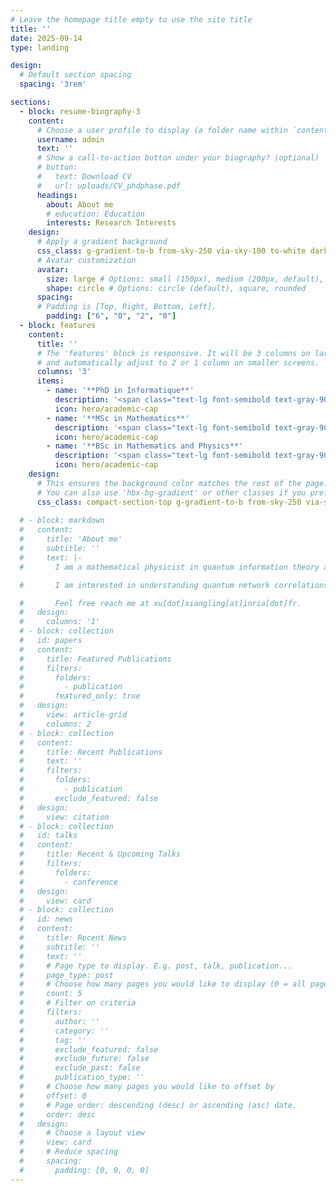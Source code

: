 ```yaml
---
# Leave the homepage title empty to use the site title
title: ''
date: 2025-09-14
type: landing

design:
  # Default section spacing
  spacing: '3rem'

sections:
  - block: resume-biography-3
    content:
      # Choose a user profile to display (a folder name within `content/authors/`)
      username: admin
      text: ''
      # Show a call-to-action button under your biography? (optional)
      # button:
      #   text: Download CV
      #   url: uploads/CV_phdphase.pdf
      headings:
        about: About me
        # education: Education
        interests: Research Interests
    design:
      # Apply a gradient background
      css_class: g-gradient-to-b from-sky-250 via-sky-100 to-white dark:from-slate-800 dark:via-sky-900 dark:to-slate-950  # hbx-bg-gradient
      # Avatar customization
      avatar:
        size: large # Options: small (150px), medium (200px, default), large (320px), xl (400px), xxl (500px)
        shape: circle # Options: circle (default), square, rounded
      spacing:
      # Padding is [Top, Right, Bottom, Left].
        padding: ["6", "0", "2", "0"]
  - block: features
    content:
      title: ''
      # The 'features' block is responsive. It will be 3 columns on large screens,
      # and automatically adjust to 2 or 1 column on smaller screens.
      columns: '3'
      items:
        - name: '**PhD in Informatique**'
          description: '<span class="text-lg font-semibold text-gray-900 dark:text-white">Inria Paris-Saclay<br>& Institut Polytechnique de Paris</span><br>France • 2023–Present'
          icon: hero/academic-cap
        - name: '**MSc in Mathematics**'
          description: '<span class="text-lg font-semibold text-gray-900 dark:text-white">ETH Zürich</span><br>Switzerland • 2020–2023'
          icon: hero/academic-cap
        - name: '**BSc in Mathematics and Physics**'
          description: '<span class="text-lg font-semibold text-gray-900 dark:text-white">University of Toronto</span><br>Canada • 2016–2020'
          icon: hero/academic-cap
    design:
      # This ensures the background color matches the rest of the page.
      # You can also use 'hbx-bg-gradient' or other classes if you prefer.
      css_class: compact-section-top g-gradient-to-b from-sky-250 via-sky-100 to-white dark:from-slate-800 dark:via-sky-900 dark:to-slate-950
  
  # - block: markdown
  #   content:
  #     title: 'About me'
  #     subtitle: ''
  #     text: |-
  #       I am a mathematical physicist in quantum information theory and quantum foundations. 

  #       I am interested in understanding quantum network correlations, many-body physics, and cryptography, by applying tools including the theory of operator algebras and noncommutative polynomial optimization. I joined the team PhiQus at Inria Paris-Saclay as a PhD student since October 2023. 

  #       Feel free reach me at xu[dot]xiangling[at]inria[dot]fr.
  #   design:
  #     columns: '1'
  # - block: collection
  #   id: papers
  #   content:
  #     title: Featured Publications
  #     filters:
  #       folders:
  #         - publication
  #       featured_only: true
  #   design:
  #     view: article-grid
  #     columns: 2
  # - block: collection
  #   content:
  #     title: Recent Publications
  #     text: ''
  #     filters:
  #       folders:
  #         - publication
  #       exclude_featured: false
  #   design:
  #     view: citation
  # - block: collection
  #   id: talks
  #   content:
  #     title: Recent & Upcoming Talks
  #     filters:
  #       folders:
  #         - conference
  #   design:
  #     view: card
  # - block: collection
  #   id: news
  #   content:
  #     title: Recent News
  #     subtitle: ''
  #     text: ''
  #     # Page type to display. E.g. post, talk, publication...
  #     page_type: post
  #     # Choose how many pages you would like to display (0 = all pages)
  #     count: 5
  #     # Filter on criteria
  #     filters:
  #       author: ''
  #       category: ''
  #       tag: ''
  #       exclude_featured: false
  #       exclude_future: false
  #       exclude_past: false
  #       publication_type: ''
  #     # Choose how many pages you would like to offset by
  #     offset: 0
  #     # Page order: descending (desc) or ascending (asc) date.
  #     order: desc
  #   design:
  #     # Choose a layout view
  #     view: card
  #     # Reduce spacing
  #     spacing:
  #       padding: [0, 0, 0, 0]
---
```

